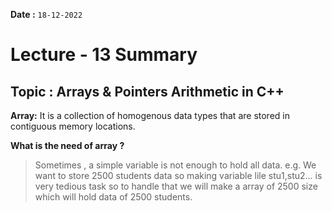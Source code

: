**Date :** `18-12-2022`
# Lecture - 13 Summary
## Topic :  Arrays & Pointers Arithmetic in C++
**Array:** It is a collection of homogenous data types that are stored in contiguous memory locations.<br>

**What is the need of array ?**
> Sometimes , a simple variable is not enough to hold all data.
e.g. We want to store 2500 students data so making variable lile stu1,stu2... is very tedious task so to handle that we will make a array of 2500 size which will hold data of 2500 students.

